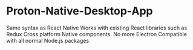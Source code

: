 # Proton-Native-Desktop-App
Same syntax as React Native Works with existing React libraries such as Redux Cross platform Native components. No more Electron Compatible with all normal Node.js packages
